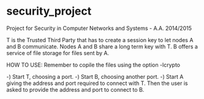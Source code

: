# security_project
Project for Security in Computer Networks and Systems - A.A. 2014/2015

T is the Trusted Third Party that has to create a session key to let nodes A and B communicate. Nodes A and B share a long 
term key with T.
B offers a service of file storage for files sent by A.

HOW TO USE:
Remember to copile the files using the option -lcrypto

-) Start T, choosing a port.
-) Start B, choosing another port.
-) Start A giving the address and port required to connect with T. Then the user is asked to provide the address and port 
    to connect to B.
